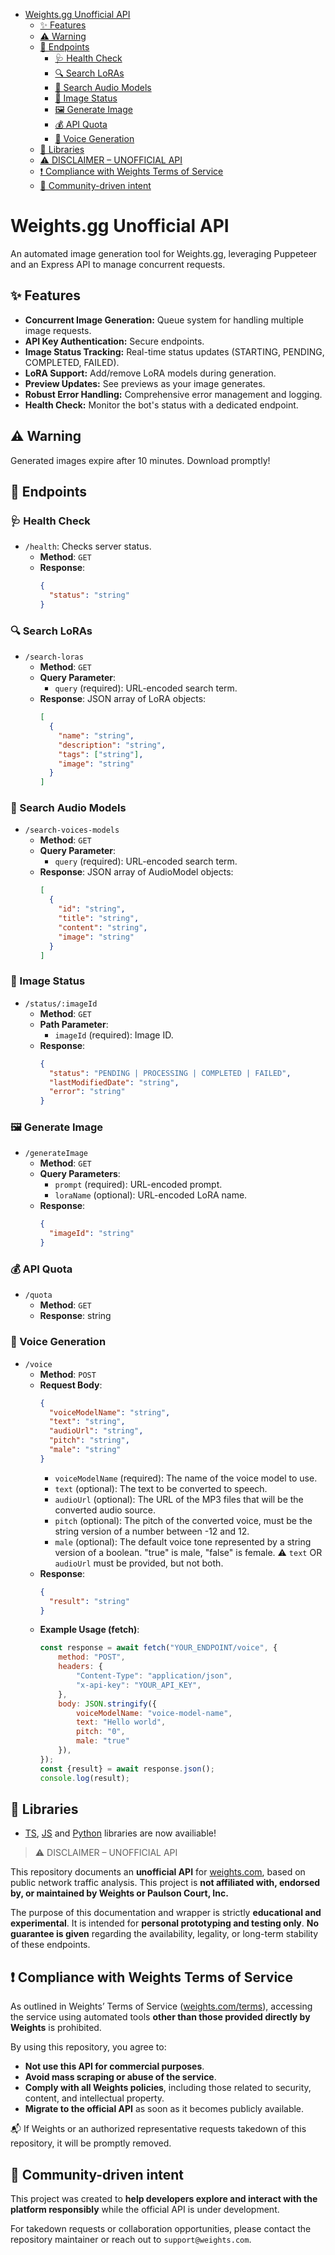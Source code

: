 - [Weights.gg Unofficial API](#weightsgg-unofficial-api)
    - [✨ Features](#-features)
    - [⚠️ Warning](#️-warning)
    - [🚀 Endpoints](#-endpoints)
        - [🩺 Health Check](#health-check)
        - [🔍 Search LoRAs](#search-loras)
        - [🎤 Search Audio Models](#search-audio-models)
        - [🚦 Image Status](#image-status)
        - [🖼️ Generate Image](#generate-image)
        - [💰 API Quota](#api-quota)
        - [🎤 Voice Generation](#-voice-generation)
    - [📖 Libraries](#-libraries)
    - [⚠️ DISCLAIMER – UNOFFICIAL API](#️-disclaimer--unofficial-api)
    - [❗ Compliance with Weights Terms of Service](#-compliance-with-weights-terms-of-service)
    - [🤝 Community-driven intent](#-community-driven-intent)

# Weights.gg Unofficial API

An automated image generation tool for Weights.gg, leveraging Puppeteer and an Express API to manage concurrent requests.

## ✨ Features

- **Concurrent Image Generation:** Queue system for handling multiple image requests.
- **API Key Authentication:** Secure endpoints.
- **Image Status Tracking:** Real-time status updates (STARTING, PENDING, COMPLETED, FAILED).
- **LoRA Support:** Add/remove LoRA models during generation.
- **Preview Updates:** See previews as your image generates.
- **Robust Error Handling:** Comprehensive error management and logging.
- **Health Check:** Monitor the bot's status with a dedicated endpoint.

## ⚠️ Warning

Generated images expire after 10 minutes. Download promptly!
## 🚀 Endpoints

### 🩺 Health Check

- `/health`: Checks server status.
    - **Method**: `GET`
    - **Response**:
        ```json
        {
          "status": "string"
        }
        ```

### 🔍 Search LoRAs

- `/search-loras`
    - **Method**: `GET`
    - **Query Parameter**:
        - `query` (required): URL-encoded search term.
    - **Response**: JSON array of LoRA objects:
        ```json
        [
          {
            "name": "string",
            "description": "string",
            "tags": ["string"],
            "image": "string"
          }
        ]
        ```

### 🎤 Search Audio Models

- `/search-voices-models`
    - **Method**: `GET`
    - **Query Parameter**:
        - `query` (required): URL-encoded search term.
    - **Response**: JSON array of AudioModel objects:
        ```json
        [
          {
            "id": "string",
            "title": "string",
            "content": "string",
            "image": "string"
          }
        ]
        ```

### 🚦 Image Status

- `/status/:imageId`
    - **Method**: `GET`
    - **Path Parameter**:
        - `imageId` (required): Image ID.
    - **Response**:
        ```json
        {
          "status": "PENDING | PROCESSING | COMPLETED | FAILED",
          "lastModifiedDate": "string",
          "error": "string"
        }
        ```

### 🖼️ Generate Image

- `/generateImage`
    - **Method**: `GET`
    - **Query Parameters**:
        - `prompt` (required): URL-encoded prompt.
        - `loraName` (optional): URL-encoded LoRA name.
    - **Response**:
        ```json
        {
          "imageId": "string"
        }
        ```

### 💰 API Quota

- `/quota`
    - **Method**: `GET`
    - **Response**: string

### 🎤 Voice Generation

- `/voice`
    - **Method**: `POST`
    - **Request Body**:
        ```json
        {
          "voiceModelName": "string",
          "text": "string",
          "audioUrl": "string",
          "pitch": "string",
          "male": "string"
        }
        ```
        - `voiceModelName` (required): The name of the voice model to use.
        - `text` (optional): The text to be converted to speech.
        - `audioUrl` (optional): The URL of the MP3 files that will be the converted audio source.
        - `pitch` (optional): The pitch of the converted voice, must be the string version of a number between -12 and 12.
        - `male` (optional): The default voice tone represented by a string version of a boolean. "true" is male, "false" is female.
        ⚠️ `text` OR `audioUrl` must be provided, but not both.
    - **Response**:
        ```json
        {
          "result": "string"
        }
        ```
    - **Example Usage (fetch)**:
        ```javascript
        const response = await fetch("YOUR_ENDPOINT/voice", {
            method: "POST",
            headers: {
                "Content-Type": "application/json",
                "x-api-key": "YOUR_API_KEY",
            },
            body: JSON.stringify({
                voiceModelName: "voice-model-name",
                text: "Hello world",
                pitch: "0",
                male: "true"
            }),
        });
        const {result} = await response.json();
        console.log(result);
        ```

## 📖 Libraries
- [TS](https://github.com/fox3000foxy/weights.gg-api/blob/main/src/libs/weights-api.ts), [JS](https://github.com/fox3000foxy/weights.gg-api/blob/main/dist/libs/weights-api.js) and [Python](https://github.com/fox3000foxy/weights.gg-api/blob/main/weights-api.py) libraries are now availiable!

> ⚠️ DISCLAIMER – UNOFFICIAL API

This repository documents an **unofficial API** for [weights.com](https://www.weights.com), based on public network traffic analysis. This project is **not affiliated with, endorsed by, or maintained by Weights or Paulson Court, Inc.**

The purpose of this documentation and wrapper is strictly **educational and experimental**. It is intended for **personal prototyping and testing only**. **No guarantee is given** regarding the availability, legality, or long-term stability of these endpoints.

## ❗ Compliance with Weights Terms of Service

As outlined in Weights’ Terms of Service ([weights.com/terms](https://www.weights.com/terms)), accessing the service using automated tools **other than those provided directly by Weights** is prohibited.

By using this repository, you agree to:

- **Not use this API for commercial purposes**.
- **Avoid mass scraping or abuse of the service**.
- **Comply with all Weights policies**, including those related to security, content, and intellectual property.
- **Migrate to the official API** as soon as it becomes publicly available.

📬 If Weights or an authorized representative requests takedown of this repository, it will be promptly removed.

## 🤝 Community-driven intent

This project was created to **help developers explore and interact with the platform responsibly** while the official API is under development.

For takedown requests or collaboration opportunities, please contact the repository maintainer or reach out to `support@weights.com`.
